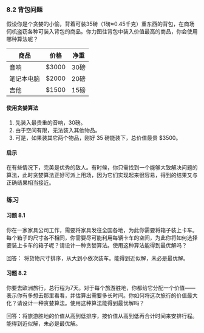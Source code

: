 ### 8.2 背包问题

假设你是个贪婪的小偷，背着可装35磅（1磅≈0.45千克）重东西的背包，在商场伺机盗窃各种可装入背包的商品。你力图往背包中装入价值最高的商品，你会使用哪种算法呢？

|商品|价格|净重|
|-|-|-|
|音响|$3000|30磅|
|笔记本电脑|$2000|20磅|
|吉他|$1500|15磅|

#### 使用贪婪算法

1. 先装入最贵重的音响，30磅。
2. 由于空间有限，无法装入其他物品。
3. 可是，如果装其它两个物品，刚好 35 磅能装下，总价值最贵 $3500。

#### 启示

在有些情况下，完美是优秀的敌人。有时候，你只需找到一个能够大致解决问题的算法，此时贪婪算法正好可派上用场，因为它们实现起来很容易，得到的结果又与正确结果相当接近。

### 练习

#### 习题 8.1

你在一家家具公司工作，需要将家具发往全国各地，为此你需要将箱子装上卡车。每个箱子的尺寸各不相同，你需要尽可能利用每辆卡车的空间，为此你将如何选择要装上卡车的箱子呢？请设计一种贪婪算法。使用这种算法能得到最优解吗？

回答： 将货物尺寸排序，从大到小依次装车。能得到近似解，未必是最优解。

#### 习题 8.2

你要去欧洲旅行，总行程为7天。对于每个旅游胜地，你都给它分配一个价值——表示你有多想去那里看看，并估算出需要多长时间。你如何将这次旅行的价值最大化？请设计一种贪婪算法。使用这种算法能得到最优解吗？

回答：将旅游胜地的价值从高到低排序，按价值从高到低再合计时间来安排行程。能得到近似解，未必是最优解。
